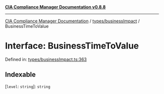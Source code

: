 [**CIA Compliance Manager Documentation v0.8.8**](../../../README.md)

***

[CIA Compliance Manager Documentation](../../../modules.md) / [types/businessImpact](../README.md) / BusinessTimeToValue

# Interface: BusinessTimeToValue

Defined in: [types/businessImpact.ts:363](https://github.com/Hack23/cia-compliance-manager/blob/88094f2c4c350fd10a1e440c3eab70aedd819944/src/types/businessImpact.ts#L363)

## Indexable

\[`level`: `string`\]: `string`
